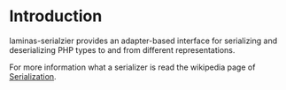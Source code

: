 # Introduction

laminas-serialzier provides an adapter-based interface for serializing and
deserializing PHP types to and from different representations.

For more information what a serializer is read the wikipedia page of
[Serialization](http://en.wikipedia.org/wiki/Serialization).

